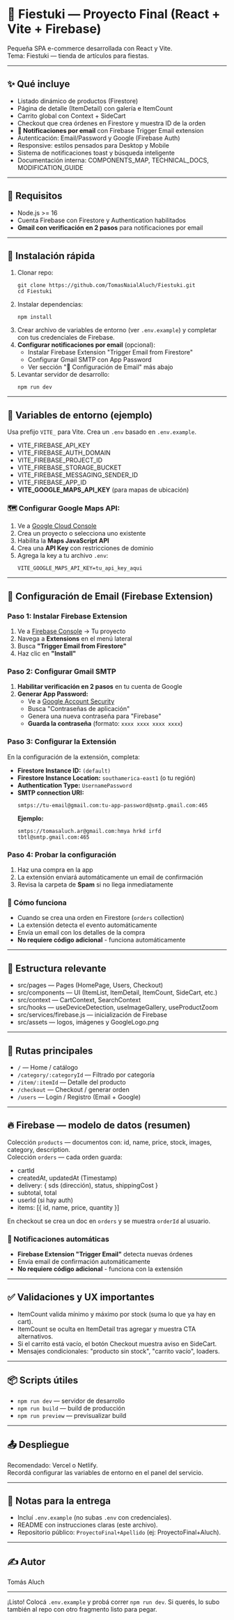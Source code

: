 # 🎉 Fiestuki — Proyecto Final (React + Vite + Firebase)

Pequeña SPA e-commerce desarrollada con React y Vite.  
Tema: Fiestuki — tienda de artículos para fiestas.

---

## ✨ Qué incluye
- Listado dinámico de productos (Firestore)
- Página de detalle (ItemDetail) con galería e ItemCount
- Carrito global con Context + SideCart
- Checkout que crea órdenes en Firestore y muestra ID de la orden
- **📧 Notificaciones por email** con Firebase Trigger Email extension
- Autenticación: Email/Password y Google (Firebase Auth)
- Responsive: estilos pensados para Desktop y Mobile
- Sistema de notificaciones toast y búsqueda inteligente
- Documentación interna: COMPONENTS_MAP, TECHNICAL_DOCS, MODIFICATION_GUIDE

---

## 🧰 Requisitos
- Node.js >= 16
- Cuenta Firebase con Firestore y Authentication habilitados
- **Gmail con verificación en 2 pasos** para notificaciones por email

---

## 🚀 Instalación rápida
1. Clonar repo:
   ```
   git clone https://github.com/TomasNaialAluch/Fiestuki.git
   cd Fiestuki
   ```
2. Instalar dependencias:
   ```
   npm install
   ```
3. Crear archivo de variables de entorno (ver `.env.example`) y completar con tus credenciales de Firebase.
4. **Configurar notificaciones por email** (opcional):
   - Instalar Firebase Extension "Trigger Email from Firestore"
   - Configurar Gmail SMTP con App Password
   - Ver sección "📧 Configuración de Email" más abajo
5. Levantar servidor de desarrollo:
   ```
   npm run dev
   ```

---

## 🔐 Variables de entorno (ejemplo)
Usa prefijo `VITE_` para Vite. Crea un `.env` basado en `.env.example`.

- VITE_FIREBASE_API_KEY
- VITE_FIREBASE_AUTH_DOMAIN
- VITE_FIREBASE_PROJECT_ID
- VITE_FIREBASE_STORAGE_BUCKET
- VITE_FIREBASE_MESSAGING_SENDER_ID
- VITE_FIREBASE_APP_ID
- **VITE_GOOGLE_MAPS_API_KEY** (para mapas de ubicación)

### **🗺️ Configurar Google Maps API:**
1. Ve a [Google Cloud Console](https://console.cloud.google.com/)
2. Crea un proyecto o selecciona uno existente
3. Habilita la **Maps JavaScript API**
4. Crea una **API Key** con restricciones de dominio
5. Agrega la key a tu archivo `.env`:
   ```
   VITE_GOOGLE_MAPS_API_KEY=tu_api_key_aqui
   ```

---

## 📧 Configuración de Email (Firebase Extension)

### **Paso 1: Instalar Firebase Extension**
1. Ve a [Firebase Console](https://console.firebase.google.com/) → Tu proyecto
2. Navega a **Extensions** en el menú lateral
3. Busca **"Trigger Email from Firestore"**
4. Haz clic en **"Install"**

### **Paso 2: Configurar Gmail SMTP**
1. **Habilitar verificación en 2 pasos** en tu cuenta de Google
2. **Generar App Password:**
   - Ve a [Google Account Security](https://myaccount.google.com/security)
   - Busca "Contraseñas de aplicación"
   - Genera una nueva contraseña para "Firebase"
   - **Guarda la contraseña** (formato: `xxxx xxxx xxxx xxxx`)

### **Paso 3: Configurar la Extensión**
En la configuración de la extensión, completa:

- **Firestore Instance ID:** `(default)`
- **Firestore Instance Location:** `southamerica-east1` (o tu región)
- **Authentication Type:** `UsernamePassword`
- **SMTP connection URI:** 
  ```
  smtps://tu-email@gmail.com:tu-app-password@smtp.gmail.com:465
  ```
  **Ejemplo:**
  ```
  smtps://tomasaluch.ar@gmail.com:hmya hrkd irfd tbtl@smtp.gmail.com:465
  ```

### **Paso 4: Probar la configuración**
1. Haz una compra en la app
2. La extensión enviará automáticamente un email de confirmación
3. Revisa la carpeta de **Spam** si no llega inmediatamente

### **🔧 Cómo funciona**
- Cuando se crea una orden en Firestore (`orders` collection)
- La extensión detecta el evento automáticamente
- Envía un email con los detalles de la compra
- **No requiere código adicional** - funciona automáticamente

---

## 📁 Estructura relevante
- src/pages — Pages (HomePage, Users, Checkout)
- src/components — UI (ItemList, ItemDetail, ItemCount, SideCart, etc.)
- src/context — CartContext, SearchContext
- src/hooks — useDeviceDetection, useImageGallery, useProductZoom
- src/services/firebase.js — inicialización de Firebase
- src/assets — logos, imágenes y GoogleLogo.png

---

## 🧭 Rutas principales
- `/` — Home / catálogo  
- `/category/:categoryId` — Filtrado por categoría  
- `/item/:itemId` — Detalle del producto  
- `/checkout` — Checkout / generar orden  
- `/users` — Login / Registro (Email + Google)

---

## 🔥 Firebase — modelo de datos (resumen)
Colección `products` — documentos con: id, name, price, stock, images, category, description.  
Colección `orders` — cada orden guarda:
- cartId
- createdAt, updatedAt (Timestamp)
- delivery: { sds (dirección), status, shippingCost }
- subtotal, total
- userId (si hay auth)
- items: [{ id, name, price, quantity }]

En checkout se crea un doc en `orders` y se muestra `orderId` al usuario.

### **📧 Notificaciones automáticas**
- **Firebase Extension "Trigger Email"** detecta nuevas órdenes
- Envía email de confirmación automáticamente
- **No requiere código adicional** - funciona con la extensión

---

## ✅ Validaciones y UX importantes
- ItemCount valida mínimo y máximo por stock (suma lo que ya hay en cart).
- ItemCount se oculta en ItemDetail tras agregar y muestra CTA alternativos.
- Si el carrito está vacío, el botón Checkout muestra aviso en SideCart.
- Mensajes condicionales: "producto sin stock", "carrito vacío", loaders.

---

## 📦 Scripts útiles
- `npm run dev` — servidor de desarrollo
- `npm run build` — build de producción
- `npm run preview` — previsualizar build

---

## 📤 Despliegue
Recomendado: Vercel o Netlify.  
Recordá configurar las variables de entorno en el panel del servicio.

---

## 🧾 Notas para la entrega
- Incluí `.env.example` (no subas `.env` con credenciales).
- README con instrucciones claras (este archivo).
- Repositorio público: `ProyectoFinal+Apellido` (ej: ProyectoFinal+Aluch).

---

## ✍️ Autor
Tomás Aluch

--- 
¡Listo! Colocá `.env.example` y probá correr `npm run dev`. Si querés, lo subo también al repo con otro fragmento listo para pegar.


